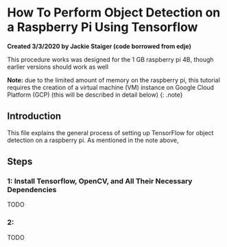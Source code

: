 How To Perform Object Detection on a Raspberry Pi Using Tensorflow 
==================================================================

**Created 3/3/2020 by Jackie Staiger (code borrowed from edje)**

This procedure works was designed for the 1 GB raspberry pi 4B, though earlier versions should work as well

**Note:** due to the limited amount of memory on the raspberry pi, this tutorial requires the creation of a virtual machine (VM) instance on Google Cloud Platform (GCP) (this will be described in detail below) {: .note}

## Introduction
This file explains the general process of setting up TensorFlow for object detection on a raspberry pi. As mentioned in the note above, 

## Steps
### 1: Install Tensorflow, OpenCV, and All Their Necessary Dependencies

TODO

### 2: 

TODO
